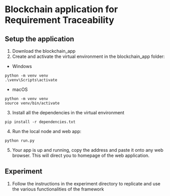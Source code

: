 # Blockchain application for Requirement Traceability

## Setup the application
1. Download the blockchain_app
2. Create and activate the virtual environment in the blockchain_app folder:
  - Windows
```
python -m venv venv
.\venv\Scripts\activate
```
  - macOS
```
python -m venv venv
source venv/bin/activate
```
3. Install all the dependencies in the virtual environment
```
pip install -r dependencies.txt
```
4. Run the local node and web app:
```
python run.py
```
5. Your app is up and running, copy the address and paste it onto any web browser. This will direct you to homepage of the web application.

## Experiment
1. Follow the instructions in the experiment directory to replicate and use the various functionalities of the framework
